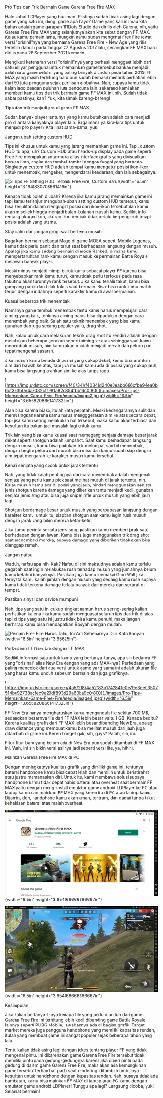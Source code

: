 Pro Tips dan Trik Bermain Game Garena Free Fire MAX

Halo sobat LDPlayer yang budiman! Pastinya sudah tidak asing lagi dengan
game yang satu ini, dong, game apa hayo? Game yang kali ini mau kita
bahas adalah game garapan 111Dots Studio dan dirilis oleh Garena, nih,
yaitu Garena Free Fire MAX yang selanjutnya akan kita sebut dengan FF
MAX. Kalau kamu pemain lama, mungkin kamu sudah mengenal Free Fire lewat
versi "orisinil"nya yang bernama Garena Free Fire - New Age yang rilis
terlebih dahulu pada tanggal 27 Agustus 2017 lalu, sedangkan FF MAX baru
dirilis pada 28 September 2021 kemarin.

Mengikuti ketenaran versi "orisinil"nya yang berhasil menggaet lebih
dari satu milyar pengguna untuk memainkan game tersebut bahkan menjadi
salah satu game seluler yang paling banyak diunduh pada tahun 2019, FF
MAX yang masih terhitung baru pun sudah berhasil menarik perhatian lebih
dari 50 juta pengguna sejak perilisan globalnya. Nah, supaya kamu tidak
kalah jago dengan puluhan juta pengguna lain, sekarang kami akan memberi
kamu tips dan trik bermain game FF MAX ini, nih. Sudah tidak sabar
pastinya, kan? Yuk, kita simak bareng-bareng!

Tips dan trik menjadi pro di game FF MAX

Sudah banyak player tentunya yang kamu butuhkan adalah cara menjadi pro
di antara banyaknya player lain. Bagaimana ya kira-kira tips untuk
menjadi pro player? Kita lihat sama-sama, yuk!

Jangan ubah setting custom HUD

Tips ini khusus untuk kamu yang jarang memainkan game ini. Tapi, custom
HUD itu apa, sih? Custom HUD atau heads-up display pada game seperti
Free Fire merupakan antarmuka alias interface grafis yang divisualkan
berupa ikon, angka dan tombol-tombol dengan fungsi yang berbeda.
Singkatnya custom HUD adalah tempat kamu mengatur posisi ikon-ikon untuk
menembak, mengeker, mengendarai kendaraan, dan lain sebagainya.

![3 Tips FF Setting HUD Terbaik Free Fire, Custom
Baru!](./images/Pro-Tips-Memainkan-Game-Free-Fire/media/image1.jpeg){width="6.5in"
height="3.1941830708661416in"}

Kenapa tidak boleh diubah? Karena jika kamu jarang memainkan game ini
tapi kamu terlanjur mengubah-ubah setting custom HUD tersebut, kamu bisa
kesulitan dalam mengingat posisi dari ikon-ikon tersebut dan kamu akan
misclick hingga menjadi bulan-bulanan musuh kamu. Sedikit info tentang
ukuran ikon, ukuran ikon tembak tidak terlalu berpengaruh tetapi posisi
adalah yang utama.

Stay calm dan jangan grogi saat bertemu musuh

Bagaikan bermain sebagai Mage di game MOBA seperti Mobile Legends, kamu
tidak perlu panik dan takut saat berhadapan langsung dengan musuh.
Apalagi jika kamu sedang bermain di mode Ranked, di mana kamu
mempertaruhkan rank kamu dengan masuk ke permainan Battle Royale melawan
banyak player.

Meski minus menjadi mimpi buruk kamu sebagai player FF karena bisa
menyebabkan rank kamu turun, kamu tidak perlu terfokus pada rasa takutmu
akan turunnya rank tersebut. Jika kamu terlalu takut, kamu bisa gampang
panik dan tidak fokus saat bermain. Bisa-bisa rank kamu malah terjun
dengan indahnya seperti karakter kamu di awal permainan.

Kuasai beberapa trik menembak

Namanya game tembak menembak tentu kamu harus mempelajari cara aiming
yang baik, tentunya aiming harus bisa dipadukan dengan cara menembak
yang baik. Salah satu teknik menembak yang bisa kamu gunakan dan juga
sedang populer yaitu, drag shot.

Nah, kalau untuk cara melakukan teknik drag shot itu sendiri adalah
dengan melakukan beberapa gerakan seperti aiming ke atas sehingga saat
kamu menembak musuh, aim kamu akan mudah menjadi merah dan peluru pun
tepat mengenai sasaran.

Jika musuh kamu berada di posisi yang cukup dekat, kamu bisa arahkan aim
dari bawah ke atas, tapi jika musuh kamu ada di posisi yang cukup jauh,
kamu bisa langsung arahkan aim ke atas tanpa ragu.

![https://img.utdstc.com/screen/f40/341/f40341d240e0eabb686cfbe94ea0b6cf3e3b0e4a7032cf1981a82d854fbb16c0:800](./images/Pro-Tips-Memainkan-Game-Free-Fire/media/image2.jpeg){width="6.5in"
height="3.6568208661417323in"}

Alah bisa karena biasa, itulah kata pepatah. Meski kedengarannya sulit
dan memusingkan karena kamu harus mengggerakan aim ke atas secara cepat,
tapi jika kamu sering melakukan hal tersebut, maka kamu akan terbiasa
dan kesulitan itu bukan jadi masalah lagi untuk kamu.

Trik lain yang bisa kamu kuasai saat memegang senjata damage besar jarak
dekat seperti shotgun adalah jumpshot. Saat kamu berhadapan langsung
dengan musuh, kamu bisa padukan trik melompat sambil menembak, dengan
begitu peluru dari musuh bisa miss dan kamu sudah siap dengan aim tepat
mengarah ke karakter musuh kamu tersebut.

Kenali senjata yang cocok untuk jarak tertentu

Nah, yang tidak kalah pentingnya dari cara menembak adalah mengenali
senjata yang perlu kamu pick saat melihat musuh di jarak tertentu, nih.
Kalau musuh kamu ada di posisi yang jauh, hindari menggunakan senjata
jenis shotgun karena damage yang diberikan tentu menjadi kecil, gunakan
senjata jenis smg atau bisa juga sniper rifle untuk musuh yang lebih
jauh lagi.

Shotgun berdamage besar untuk musuh yang berpapasan langsung dengan
karakter kamu, untuk itu, siapkan shotgun saat kamu ingin rush musuh
dengan jarak yang bikin mereka ketar-ketir.

Jika kamu pecinta senjata jenis smg, pastikan kamu memberi jarak saat
berhadapan dengan lawan. Kamu bisa juga menggunakan trik drag shot saat
menembaki mereka, supaya damage yang diberikan tidak akan bisa dianggap
remeh.

Jangan nafsu

Waduh, nafsu apa nih, Kak? Nafsu di sini maksudnya adalah kamu terlalu
gegabah saat ingin melakukan rush terhadap musuh yang jumlahnya belum
kamu ketahui banyaknya. Pastikan juga kamu memakai Gloo Wall jika
ternyata kamu kalah jumlah dengan musuh yang sedang kamu rush supaya
kamu tidak terkena damage terlalu banyak dari mereka dan sekarat di
tempat.

Pastikan sinyal dan device mumpuni

Nah, tips yang satu ini cukup singkat namun harus sering-sering kalian
perhatikan karena jika kamu sudah menguasai seluruh tips dan trik di
atas tapi di tips yang satu ini justru tidak bisa kamu penuhi, maka
jangan berharap kamu bisa mendapatkan Booyah dengan mudah.

![Pemain Free Fire Harus Tahu, Ini Arti Sebenarnya Dari Kata
Booyah](./images/Pro-Tips-Memainkan-Game-Free-Fire/media/image3.jpeg){width="6.5in"
height="3.65625in"}

Perbedaan FF New Era dengan FF MAX

Sedikit informasi saja untuk kamu yang bertanya-tanya, apa sih bedanya
FF yang "orisinal" alias New Era dengan yang ada MAX-nya? Perbedaan yang
paling mencolok dari dua versi untuk game yang sama ini adalah ukuran
file yang harus kamu unduh sebelum bermain dan juga grafiknya.

![https://img.utdstc.com/screen/4a5/218/4a52183b1742841e0e79e3ee03507514be92738acfec9e29df893d29a60ba9c0:800](./images/Pro-Tips-Memainkan-Game-Free-Fire/media/image4.jpeg){width="6.5in"
height="3.6568208661417323in"}

FF New Era hanya mengharuskan kamu mengunduh file sekitar 700 MB,
sedangkan besarnya file dari FF MAX lebih besar yaitu 1 GB. Kenapa
begitu? Karena kualitas grafis dari FF MAX lebih besar dibanding New
Era, apalagi draw distance yang membuat kamu bisa melihat musuh dari
jauh juga ditambah di game ini. Keren banget gak, sih, guys? Parah, sih,
ini.

Fitur-fitur baru yang belum ada di New Era pun sudah ditambah di FF MAX
ini. Wah, ini sih bikin versi aslinya jadi seperti versi lite, ya,
hihihi.

Mainkan Garena Free Fire MAX di PC

Dengan meningkatnya kualitas grafik yang dimiliki game ini, tentunya
baterai handphone kamu bisa cepat lelah dan memilih untuk beristirahat
atau justru memanaskan diri. Untuk itu, kami membawa solusi supaya
handphone kamu tidak cepat habis baterai atau overheat saat bermain FF
MAX yaitu dengan meng-install emulator game android LDPlayer ke PC atau
laptop kamu dan mainkan FF MAX yang keren itu di PC atau laptop kamu.
Dijamin, deh, handphone kamu akan aman, tentram, dan damai tanpa takut
kehabisan baterai atau malah overheat.

![](./images/Pro-Tips-Memainkan-Game-Free-Fire/media/image5.png){width="6.5in"
height="3.654166666666667in"}

![](./images/Pro-Tips-Memainkan-Game-Free-Fire/media/image6.png){width="6.5in"
height="3.654166666666667in"}

Kesimpulan

Jika kalian bertanya-tanya kenapa file yang perlu diunduh dari game
Garena Free Fire ini terhitung lebih kecil dibanding game Battle Royale
lainnya seperti PUBG Mobile, jawabannya ada di bagian grafik. Target
market mereka juga pengguna handphone yang memiliki kapasitas rendah,
itulah yang membuat game ini sangat populer sejak beberapa tahun yang
lalu.

Tentu kalian tidak asing lagi dengan jokes tentang player FF yang tidak
mengenal pintu. Ini dikarenakan game Garena Free Fire tersebut tidak
memiliki pintu pada gedung-gedungnya karena jika diberi pintu pada
gedung di dalam game Garena Free Fire, maka akan ada kemungkinan game
tersebut terhambat pada saat rendering, ditambah timbulnya kesulitan
untuk handphone dengan kapasitas rendah. Nah, supaya tidak ada hambatan,
kamu bisa mainkan FF MAX di laptop atau PC kamu dengan emulator game
android LDPlayer! Tunggu apa lagi? Langsung dicoba, yuk! Selamat
bermain!
